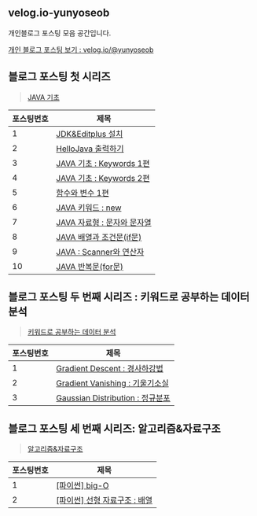## velog.io-yunyoseob
개인블로그 포스팅 모음 공간입니다.

[개인 블로그 포스팅 보기 : velog.io/@yunyoseob ](https://velog.io/@yunyoseob)


## 블로그 포스팅 첫 시리즈
 > [JAVA 기초](https://velog.io/@yunyoseob/series/JAVA%EA%B8%B0%EC%B4%88)

|포스팅번호|제목|
|--|--|
|1|[JDK&Editplus 설치](https://github.com/yunyoseob/velog.io-yunyoseob/blob/main/JAVA%EA%B8%B0%EC%B4%88/JDK%26Editplus%EC%84%A4%EC%B9%98.md)|
|2|[HelloJava 출력하기](https://github.com/yunyoseob/velog.io-yunyoseob/blob/main/JAVA%EA%B8%B0%EC%B4%88/HelloJava%20%EC%B6%9C%EB%A0%A5%ED%95%98%EA%B8%B0.md)|
|3|[JAVA 기초 : Keywords 1편](https://github.com/yunyoseob/velog.io-yunyoseob/blob/main/JAVA%EA%B8%B0%EC%B4%88/JAVA%20%EA%B8%B0%EC%B4%88%20:%20Keywords%201%ED%8E%B8.md)|
|4|[JAVA 기초 : Keywords 2편](https://github.com/yunyoseob/velog.io-yunyoseob/blob/main/JAVA%EA%B8%B0%EC%B4%88/JAVA%20%EA%B8%B0%EC%B4%88%20:%20Keywords%202%ED%8E%B8.md)|
|5|[함수와 변수 1편](https://github.com/yunyoseob/velog.io-yunyoseob/blob/main/JAVA%EA%B8%B0%EC%B4%88/%ED%95%A8%EC%88%98%EC%99%80%EB%B3%80%EC%88%98_1%ED%8E%B8.md)|
|6|[JAVA 키워드 : new](https://github.com/yunyoseob/velog.io-yunyoseob/blob/main/JAVA%EA%B8%B0%EC%B4%88/JAVA_%ED%82%A4%EC%9B%8C%EB%93%9C:_new.md)|
|7|[JAVA 자료형 : 문자와 문자열](https://github.com/yunyoseob/velog.io-yunyoseob/blob/main/JAVA%EA%B8%B0%EC%B4%88/JAVA%EC%9E%90%EB%A3%8C%ED%98%95:%EB%AC%B8%EC%9E%90%EC%99%80%EB%AC%B8%EC%9E%90%EC%97%B4.md)|
|8|[JAVA 배열과 조건문(if문)](https://github.com/yunyoseob/velog.io-yunyoseob/blob/main/JAVA%EA%B8%B0%EC%B4%88/JAVA%EB%B0%B0%EC%97%B4%EA%B3%BC%EC%A1%B0%EA%B1%B4%EB%AC%B8(if%EB%AC%B8).md)|
|9|[JAVA : Scanner와 연산자](https://github.com/yunyoseob/velog.io-yunyoseob/blob/main/JAVA%EA%B8%B0%EC%B4%88/JAVA:Scanner%EC%99%80%EC%97%B0%EC%82%B0%EC%9E%90.md)|
|10|[JAVA 반복문(for문)](https://github.com/yunyoseob/velog.io-yunyoseob/blob/main/JAVA%EA%B8%B0%EC%B4%88/JAVA_%EB%B0%98%EB%B3%B5%EB%AC%B8(for%EB%AC%B8).md)|



## 블로그 포스팅 두 번째 시리즈 : 키워드로 공부하는 데이터분석

> [키워드로 공부하는 데이터 분석](https://velog.io/@yunyoseob/series/%ED%82%A4%EC%9B%8C%EB%93%9C%EB%A1%9C%EA%B3%B5%EB%B6%80%ED%95%98%EB%8A%94%EB%8D%B0%EC%9D%B4%ED%84%B0%EB%B6%84%EC%84%9D)

|포스팅번호|제목|
|--|--|
|1|[Gradient Descent : 경사하강법](https://github.com/yunyoseob/velog.io-yunyoseob/blob/main/%ED%82%A4%EC%9B%8C%EB%93%9C%EB%A1%9C%EA%B3%B5%EB%B6%80%ED%95%98%EB%8A%94%EB%8D%B0%EC%9D%B4%ED%84%B0%EB%B6%84%EC%84%9D/Gradient_Descent:%EA%B2%BD%EC%82%AC%ED%95%98%EA%B0%95%EB%B2%95.md)|
|2|[Gradient Vanishing : 기울기소실](https://github.com/yunyoseob/velog.io-yunyoseob/blob/main/%ED%82%A4%EC%9B%8C%EB%93%9C%EB%A1%9C%EA%B3%B5%EB%B6%80%ED%95%98%EB%8A%94%EB%8D%B0%EC%9D%B4%ED%84%B0%EB%B6%84%EC%84%9D/Gradient_Vanishing:%EA%B8%B0%EC%9A%B8%EA%B8%B0%EC%86%8C%EC%8B%A4.md)|
|3|[Gaussian Distribution : 정규분포](https://github.com/yunyoseob/velog.io-yunyoseob/blob/main/%ED%82%A4%EC%9B%8C%EB%93%9C%EB%A1%9C%EA%B3%B5%EB%B6%80%ED%95%98%EB%8A%94%EB%8D%B0%EC%9D%B4%ED%84%B0%EB%B6%84%EC%84%9D/Gaussian_Distribution:%EC%A0%95%EA%B7%9C%EB%B6%84%ED%8F%AC.md)|


## 블로그 포스팅 세 번째 시리즈: 알고리즘&자료구조

> [알고리즘&자료구조](https://velog.io/@yunyoseob/series/%EC%95%8C%EA%B3%A0%EB%A6%AC%EC%A6%98%EC%9E%90%EB%A3%8C%EA%B5%AC%EC%A1%B0)

|포스팅번호|제목|
|--|--|
|1|[[파이썬] big-O](https://github.com/yunyoseob/velog.io-yunyoseob/blob/main/%EC%95%8C%EA%B3%A0%EB%A6%AC%EC%A6%98%26%EC%9E%90%EB%A3%8C%EA%B5%AC%EC%A1%B0/%5B%ED%8C%8C%EC%9D%B4%EC%8D%AC%5Dbig-O.md)|
|2|[[파이썬] 선형 자료구조 : 배열](https://github.com/yunyoseob/velog.io-yunyoseob/blob/main/%EC%95%8C%EA%B3%A0%EB%A6%AC%EC%A6%98%26%EC%9E%90%EB%A3%8C%EA%B5%AC%EC%A1%B0/%5B%ED%8C%8C%EC%9D%B4%EC%8D%AC%5D%EC%84%A0%ED%98%95%EC%9E%90%EB%A3%8C%EA%B5%AC%EC%A1%B0:%EB%B0%B0%EC%97%B4.md)|
